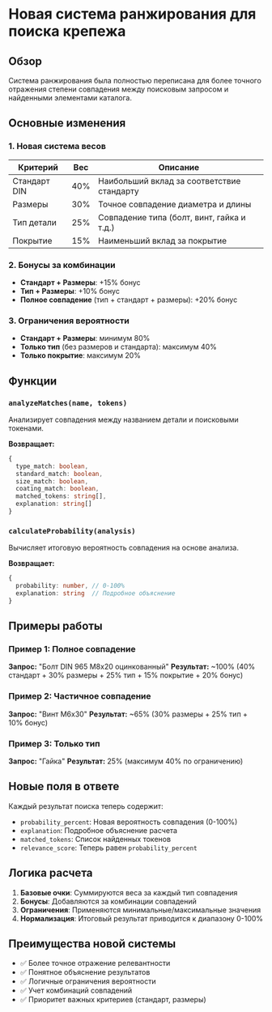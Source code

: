 # Новая система ранжирования для поиска крепежа

## Обзор

Система ранжирования была полностью переписана для более точного отражения степени совпадения между поисковым запросом и найденными элементами каталога.

## Основные изменения

### 1. Новая система весов

| Критерий | Вес | Описание |
|----------|-----|----------|
| Стандарт DIN | 40% | Наибольший вклад за соответствие стандарту |
| Размеры | 30% | Точное совпадение диаметра и длины |
| Тип детали | 25% | Совпадение типа (болт, винт, гайка и т.д.) |
| Покрытие | 15% | Наименьший вклад за покрытие |

### 2. Бонусы за комбинации

- **Стандарт + Размеры**: +15% бонус
- **Тип + Размеры**: +10% бонус  
- **Полное совпадение** (тип + стандарт + размеры): +20% бонус

### 3. Ограничения вероятности

- **Стандарт + Размеры**: минимум 80%
- **Только тип** (без размеров и стандарта): максимум 40%
- **Только покрытие**: максимум 20%

## Функции

### `analyzeMatches(name, tokens)`

Анализирует совпадения между названием детали и поисковыми токенами.

**Возвращает:**
```typescript
{
  type_match: boolean,
  standard_match: boolean, 
  size_match: boolean,
  coating_match: boolean,
  matched_tokens: string[],
  explanation: string[]
}
```

### `calculateProbability(analysis)`

Вычисляет итоговую вероятность совпадения на основе анализа.

**Возвращает:**
```typescript
{
  probability: number, // 0-100%
  explanation: string  // Подробное объяснение
}
```

## Примеры работы

### Пример 1: Полное совпадение
**Запрос:** "Болт DIN 965 M8x20 оцинкованный"
**Результат:** ~100% (40% стандарт + 30% размеры + 25% тип + 15% покрытие + 20% бонус)

### Пример 2: Частичное совпадение
**Запрос:** "Винт M6x30"
**Результат:** ~65% (30% размеры + 25% тип + 10% бонус)

### Пример 3: Только тип
**Запрос:** "Гайка"
**Результат:** 25% (максимум 40% по ограничению)

## Новые поля в ответе

Каждый результат поиска теперь содержит:

- `probability_percent`: Новая вероятность совпадения (0-100%)
- `explanation`: Подробное объяснение расчета
- `matched_tokens`: Список найденных токенов
- `relevance_score`: Теперь равен `probability_percent`

## Логика расчета

1. **Базовые очки**: Суммируются веса за каждый тип совпадения
2. **Бонусы**: Добавляются за комбинации совпадений
3. **Ограничения**: Применяются минимальные/максимальные значения
4. **Нормализация**: Итоговый результат приводится к диапазону 0-100%

## Преимущества новой системы

- ✅ Более точное отражение релевантности
- ✅ Понятное объяснение результатов
- ✅ Логичные ограничения вероятности
- ✅ Учет комбинаций совпадений
- ✅ Приоритет важных критериев (стандарт, размеры)
